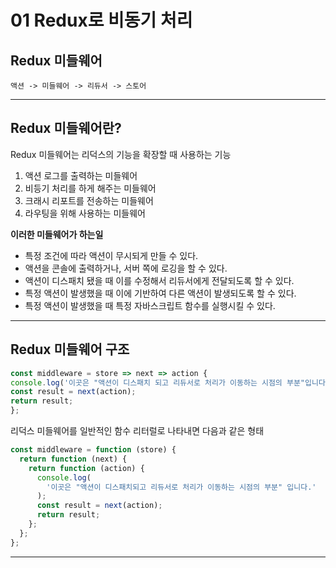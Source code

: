 # 01 Redux로 비동기 처리

## Redux 미들웨어

    액션 -> 미들웨어 -> 리듀서 -> 스토어

---

## Redux 미들웨어란?

Redux 미들웨어는 리덕스의 기능을 확장할 때 사용하는 기능

1. 액션 로그를 출력하는 미들웨어
2. 비등기 처리를 하게 해주는 미들웨어
3. 크래시 리포트를 전송하는 미들웨어
4. 라우팅을 위해 사용하는 미들웨어

**이러한 미들웨어가 하는일**

- 특정 조건에 따라 액션이 무시되게 만들 수 있다.
- 액션을 콘솔에 출력하거나, 서버 쪽에 로깅을 할 수 있다.
- 액션이 디스패치 됐을 때 이를 수정해서 리듀서에게 전달되도록 할 수 있다.
- 특정 액션이 발생했을 때 이에 기반하여 다른 액션이 발생되도록 할 수 있다.
- 특정 액션이 발생했을 때 특정 자바스크립트 함수를 실행시킬 수 있다.

---

## Redux 미들웨어 구조

```javascript
const middleware = store => next => action {
console.log('이곳은 "액션이 디스패치 되고 리듀서로 처리가 이동하는 시점의 부분"입니다.');
const result = next(action);
return result;
};
```

리덕스 미들웨어를 일반적인 함수 리터럴로 나타내면 다음과 같은 형태

```javascript
const middleware = function (store) {
  return function (next) {
    return function (action) {
      console.log(
        '이곳은 "액션이 디스패치되고 리듀서로 처리가 이동하는 시점의 부분" 입니다.'
      );
      const result = next(action);
      return result;
    };
  };
};
```

---
